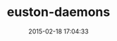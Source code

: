 ---
layout: post
title:  "euston-daemons"
repo:   "leemhenson/euston-daemons"
date:   2015-02-18 17:04:33
gemurl: http://github.com/leemhenson/euston-daemons
---